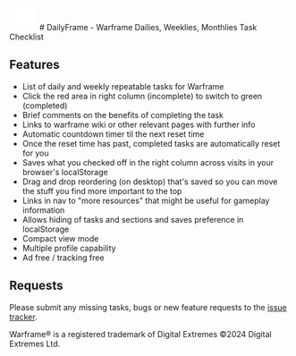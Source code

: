 <img src="./img/dailyframe.png" width="50"/>
# DailyFrame - Warframe Dailies, Weeklies, Monthlies Task Checklist

## Features
* List of daily and weekly repeatable tasks for Warframe
* Click the red area in right column (incomplete) to switch to green (completed)
* Brief comments on the benefits of completing the task
* Links to warframe wiki or other relevant pages with further info
* Automatic countdown timer til the next reset time
* Once the reset time has past, completed tasks are automatically reset for you
* Saves what you checked off in the right column across visits in your browser's localStorage
* Drag and drop reordering (on desktop) that's saved so you can move the stuff you find more important to the top
* Links in nav to "more resources" that might be useful for gameplay information
* Allows hiding of tasks and sections and saves preference in localStorage
* Compact view mode
* Multiple profile capability
* Ad free / tracking free

## Requests

Please submit any missing tasks, bugs or new feature requests to the [issue tracker](https://github.com/dailyframe/dailyframe.github.io/issues).


Warframe® is a registered trademark of Digital Extremes ©2024 Digital Extremes Ltd.
